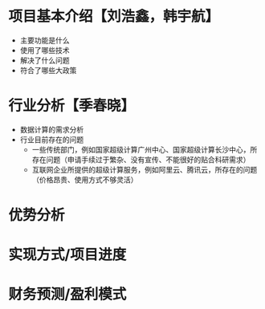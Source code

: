 # 项目基本介绍【刘浩鑫，韩宇航】

- 主要功能是什么
- 使用了哪些技术
- 解决了什么问题
- 符合了哪些大政策



# 行业分析【季春晓】

- 数据计算的需求分析
- 行业目前存在的问题
  - 一些传统部门，例如国家超级计算广州中心、国家超级计算长沙中心，所存在问题（申请手续过于繁杂、没有宣传、不能很好的贴合科研需求）
  - 互联网企业所提供的超级计算服务，例如阿里云、腾讯云，所存在的问题（价格昂贵、使用方式不够灵活）


# 优势分析






# 实现方式/项目进度




# 财务预测/盈利模式




















